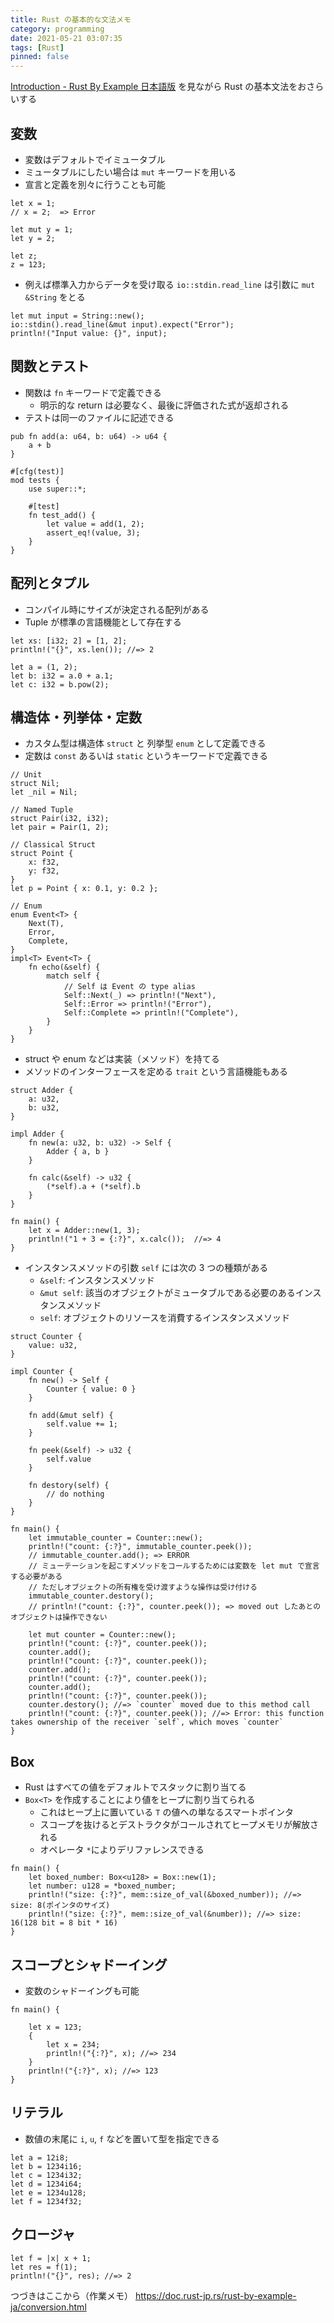 ```yaml
---
title: Rust の基本的な文法メモ
category: programming
date: 2021-05-21 03:07:35
tags: [Rust]
pinned: false
---
```


[Introduction - Rust By Example 日本語版](https://doc.rust-jp.rs/rust-by-example-ja/index.html) を見ながら Rust の基本文法をおさらいする

## 変数

- 変数はデフォルトでイミュータブル
- ミュータブルにしたい場合は `mut` キーワードを用いる
- 宣言と定義を別々に行うことも可能

```
let x = 1;
// x = 2;  => Error

let mut y = 1;
let y = 2;

let z;
z = 123;
```

- 例えば標準入力からデータを受け取る `io::stdin.read_line` は引数に `mut &String` をとる

```
let mut input = String::new();
io::stdin().read_line(&mut input).expect("Error");
println!("Input value: {}", input);
```

## 関数とテスト

- 関数は `fn` キーワードで定義できる
  - 明示的な return は必要なく、最後に評価された式が返却される
- テストは同一のファイルに記述できる

```
pub fn add(a: u64, b: u64) -> u64 {
    a + b
}

#[cfg(test)]
mod tests {
    use super::*;

    #[test]
    fn test_add() {
        let value = add(1, 2);
        assert_eq!(value, 3);
    }
}
```

## 配列とタプル

- コンパイル時にサイズが決定される配列がある
- Tuple が標準の言語機能として存在する

```
let xs: [i32; 2] = [1, 2];
println!("{}", xs.len()); //=> 2

let a = (1, 2);
let b: i32 = a.0 + a.1;
let c: i32 = b.pow(2);
```

## 構造体・列挙体・定数

- カスタム型は構造体 `struct` と 列挙型 `enum` として定義できる
- 定数は `const` あるいは `static` というキーワードで定義できる

```
// Unit
struct Nil;
let _nil = Nil;

// Named Tuple
struct Pair(i32, i32);
let pair = Pair(1, 2);

// Classical Struct
struct Point {
    x: f32,
    y: f32,
}
let p = Point { x: 0.1, y: 0.2 };

// Enum
enum Event<T> {
    Next(T),
    Error,
    Complete,
}
impl<T> Event<T> {
    fn echo(&self) {
        match self {
            // Self は Event の type alias
            Self::Next(_) => println!("Next"),
            Self::Error => println!("Error"),
            Self::Complete => println!("Complete"),
        }
    }
}
```

- struct や enum などは実装（メソッド）を持てる
- メソッドのインターフェースを定める `trait` という言語機能もある

```
struct Adder {
    a: u32,
    b: u32,
}

impl Adder {
    fn new(a: u32, b: u32) -> Self {
        Adder { a, b }
    }

    fn calc(&self) -> u32 {
        (*self).a + (*self).b
    }
}

fn main() {
    let x = Adder::new(1, 3);
    println!("1 + 3 = {:?}", x.calc());  //=> 4
}
```

- インスタンスメソッドの引数 `self` には次の 3 つの種類がある
  - `&self`: インスタンスメソッド
  - `&mut self`: 該当のオブジェクトがミュータブルである必要のあるインスタンスメソッド
  - `self`: オブジェクトのリソースを消費するインスタンスメソッド

```
struct Counter {
    value: u32,
}

impl Counter {
    fn new() -> Self {
        Counter { value: 0 }
    }

    fn add(&mut self) {
        self.value += 1;
    }

    fn peek(&self) -> u32 {
        self.value
    }

    fn destory(self) {
        // do nothing
    }
}

fn main() {
    let immutable_counter = Counter::new();
    println!("count: {:?}", immutable_counter.peek());
    // immutable_counter.add(); => ERROR
    // ミューテーションを起こすメソッドをコールするためには変数を let mut で宣言する必要がある
    // ただしオブジェクトの所有権を受け渡すような操作は受け付ける
    immutable_counter.destory();
    // println!("count: {:?}", counter.peek()); => moved out したあとのオブジェクトは操作できない

    let mut counter = Counter::new();
    println!("count: {:?}", counter.peek());
    counter.add();
    println!("count: {:?}", counter.peek());
    counter.add();
    println!("count: {:?}", counter.peek());
    counter.add();
    println!("count: {:?}", counter.peek());
    counter.destory(); //=> `counter` moved due to this method call
    println!("count: {:?}", counter.peek()); //=> Error: this function takes ownership of the receiver `self`, which moves `counter`
}
```

## Box

- Rust はすべての値をデフォルトでスタックに割り当てる
- `Box<T>` を作成することにより値をヒープに割り当てられる
  - これはヒープ上に置いている `T` の値への単なるスマートポインタ
  - スコープを抜けるとデストラクタがコールされてヒープメモリが解放される
  - オペレータ `*`によりデリファレンスできる

```
fn main() {
    let boxed_number: Box<u128> = Box::new(1);
    let number: u128 = *boxed_number;
    println!("size: {:?}", mem::size_of_val(&boxed_number)); //=> size: 8(ポインタのサイズ)
    println!("size: {:?}", mem::size_of_val(&number)); //=> size: 16(128 bit = 8 bit * 16)
}
```

## スコープとシャドーイング

- 変数のシャドーイングも可能

```
fn main() {

    let x = 123;
    {
        let x = 234;
        println!("{:?}", x); //=> 234
    }
    println!("{:?}", x); //=> 123
}
```

## リテラル

- 数値の末尾に `i`, `u`, `f` などを置いて型を指定できる

```
let a = 12i8;
let b = 1234i16;
let c = 1234i32;
let d = 1234i64;
let e = 1234u128;
let f = 1234f32;
```

## クロージャ

```
let f = |x| x + 1;
let res = f(1);
println!("{}", res); //=> 2
```

つづきはここから（作業メモ）
https://doc.rust-jp.rs/rust-by-example-ja/conversion.html
